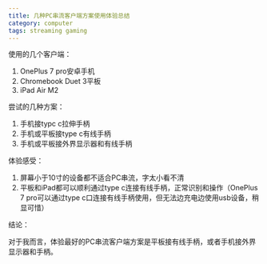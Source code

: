 ```yaml
---
title: 几种PC串流客户端方案使用体验总结
category: computer
tags: streaming gaming
---
```

使用的几个客户端：

1. OnePlus 7 pro安卓手机
2. Chromebook Duet 3平板
3. iPad Air M2

尝试的几种方案：

1. 手机接typc c拉伸手柄
1. 手机或平板接type c有线手柄
1. 手机或平板接外界显示器和有线手柄

体验感受：

1. 屏幕小于10寸的设备都不适合PC串流，字太小看不清
2. 平板和iPad都可以顺利通过type c连接有线手柄，正常识别和操作（OnePlus 7 pro可以通过type c口连接有线手柄使用，但无法边充电边使用usb设备，稍显可惜）

结论：

对于我而言，体验最好的PC串流客户端方案是平板接有线手柄，或者手机接外界显示器和手柄。